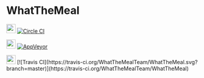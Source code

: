 # WhatTheMeal

<img src="https://getbadges.io/images/circle-ci-service-128.png" width="24" height="24"> [![Circle CI](https://circleci.com/gh/WhatTheMealTeam/WhatTheMeal.svg?style=svg)](https://circleci.com/gh/WhatTheMealTeam/WhatTheMeal)

<img src="https://pbs.twimg.com/profile_images/2269442372/5s66pnbt5v8tw6most5e_400x400.png" width="24" height="24"> [![AppVeyor](https://ci.appveyor.com/api/projects/status/h34knorndaslfob4?svg=true)](https://ci.appveyor.com/project/wassim-azirar/whatthemeal)

<img src="http://img.stackshare.io/service/460/7d9825fd0e38f5e05831d226afc41d9c.jpeg" width="24" height="24">
[![Travis CI](https://travis-ci.org/WhatTheMealTeam/WhatTheMeal.svg?branch=master)](https://travis-ci.org/WhatTheMealTeam/WhatTheMeal)
